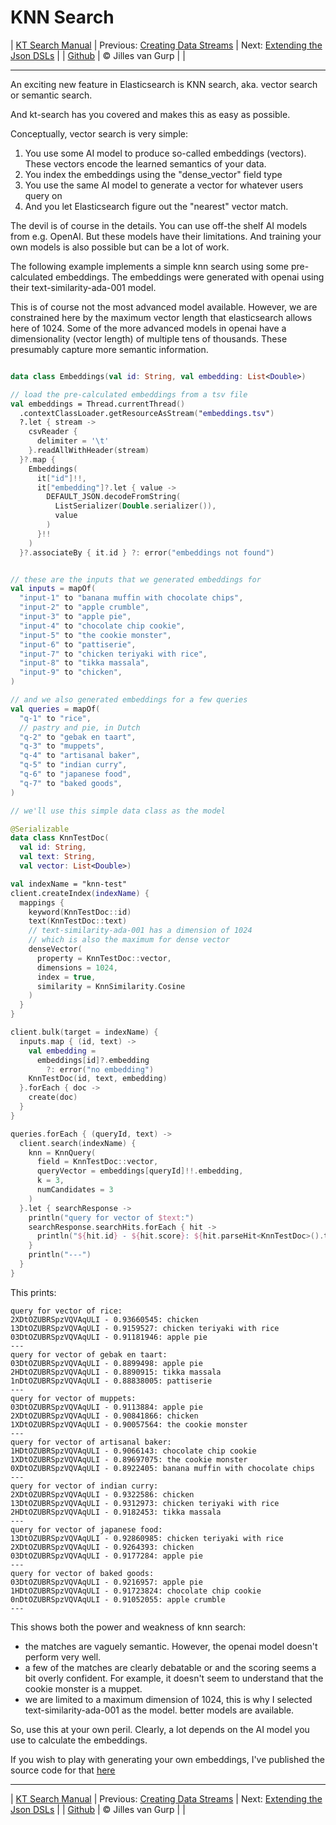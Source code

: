 # KNN Search 

| [KT Search Manual](README.md) | Previous: [Creating Data Streams](DataStreams.md) | Next: [Extending the Json DSLs](ExtendingTheDSL.md) |
| [Github](https://github.com/jillesvangurp/kt-search) | &copy; Jilles van Gurp |  |

---                

An exciting new feature in Elasticsearch is KNN search, aka. vector search or semantic search.

And kt-search has you covered and makes this as easy as possible.

Conceptually, vector search is very simple:

1. You use some AI model to produce so-called embeddings (vectors). 
These vectors encode the learned semantics of your data.
1. You index the embeddings using the "dense_vector" field type
1. You use the same AI model to generate a vector for whatever users query on
1. And you let Elasticsearch figure out the "nearest" vector match.

The devil is of course in the details. You can use off-the shelf AI models from e.g. OpenAI. But these 
models have their limitations. And training your own models is also possible but can be a lot of work.
        
The following example implements a simple knn search using some pre-calculated embeddings.
The embeddings were generated with openai using their text-similarity-ada-001 model.

This is of course not the most advanced model available. However, we are constrained here by the maximum vector length
that elasticsearch allows here of 1024. Some of the more advanced models in openai have a dimensionality 
(vector length) of multiple tens of thousands. These presumably capture more semantic information.

```kotlin

data class Embeddings(val id: String, val embedding: List<Double>)

// load the pre-calculated embeddings from a tsv file
val embeddings = Thread.currentThread()
  .contextClassLoader.getResourceAsStream("embeddings.tsv")
  ?.let { stream ->
    csvReader {
      delimiter = '\t'
    }.readAllWithHeader(stream)
  }?.map {
    Embeddings(
      it["id"]!!,
      it["embedding"]?.let { value ->
        DEFAULT_JSON.decodeFromString(
          ListSerializer(Double.serializer()),
          value
        )
      }!!
    )
  }?.associateBy { it.id } ?: error("embeddings not found")


// these are the inputs that we generated embeddings for
val inputs = mapOf(
  "input-1" to "banana muffin with chocolate chips",
  "input-2" to "apple crumble",
  "input-3" to "apple pie",
  "input-4" to "chocolate chip cookie",
  "input-5" to "the cookie monster",
  "input-6" to "pattiserie",
  "input-7" to "chicken teriyaki with rice",
  "input-8" to "tikka massala",
  "input-9" to "chicken",
)

// and we also generated embeddings for a few queries
val queries = mapOf(
  "q-1" to "rice",
  // pastry and pie, in Dutch
  "q-2" to "gebak en taart",
  "q-3" to "muppets",
  "q-4" to "artisanal baker",
  "q-5" to "indian curry",
  "q-6" to "japanese food",
  "q-7" to "baked goods",
)

// we'll use this simple data class as the model

@Serializable
data class KnnTestDoc(
  val id: String,
  val text: String,
  val vector: List<Double>)

val indexName = "knn-test"
client.createIndex(indexName) {
  mappings {
    keyword(KnnTestDoc::id)
    text(KnnTestDoc::text)
    // text-similarity-ada-001 has a dimension of 1024
    // which is also the maximum for dense vector
    denseVector(
      property = KnnTestDoc::vector,
      dimensions = 1024,
      index = true,
      similarity = KnnSimilarity.Cosine
    )
  }
}

client.bulk(target = indexName) {
  inputs.map { (id, text) ->
    val embedding =
      embeddings[id]?.embedding
        ?: error("no embedding")
    KnnTestDoc(id, text, embedding)
  }.forEach { doc ->
    create(doc)
  }
}

queries.forEach { (queryId, text) ->
  client.search(indexName) {
    knn = KnnQuery(
      field = KnnTestDoc::vector,
      queryVector = embeddings[queryId]!!.embedding,
      k = 3,
      numCandidates = 3
    )
  }.let { searchResponse ->
    println("query for vector of $text:")
    searchResponse.searchHits.forEach { hit ->
      println("${hit.id} - ${hit.score}: ${hit.parseHit<KnnTestDoc>().text}")
    }
    println("---")
  }
}
```

This prints:

```text
query for vector of rice:
2XDtOZUBRSpzVQVAqULI - 0.93660545: chicken
13DtOZUBRSpzVQVAqULI - 0.9159527: chicken teriyaki with rice
03DtOZUBRSpzVQVAqULI - 0.91181946: apple pie
---
query for vector of gebak en taart:
03DtOZUBRSpzVQVAqULI - 0.8899498: apple pie
2HDtOZUBRSpzVQVAqULI - 0.8890915: tikka massala
1nDtOZUBRSpzVQVAqULI - 0.88838005: pattiserie
---
query for vector of muppets:
03DtOZUBRSpzVQVAqULI - 0.9113884: apple pie
2XDtOZUBRSpzVQVAqULI - 0.90841866: chicken
1XDtOZUBRSpzVQVAqULI - 0.90057564: the cookie monster
---
query for vector of artisanal baker:
1HDtOZUBRSpzVQVAqULI - 0.9066143: chocolate chip cookie
1XDtOZUBRSpzVQVAqULI - 0.89697075: the cookie monster
0XDtOZUBRSpzVQVAqULI - 0.8922405: banana muffin with chocolate chips
---
query for vector of indian curry:
2XDtOZUBRSpzVQVAqULI - 0.9322586: chicken
13DtOZUBRSpzVQVAqULI - 0.9312973: chicken teriyaki with rice
2HDtOZUBRSpzVQVAqULI - 0.9182453: tikka massala
---
query for vector of japanese food:
13DtOZUBRSpzVQVAqULI - 0.92860985: chicken teriyaki with rice
2XDtOZUBRSpzVQVAqULI - 0.9264393: chicken
03DtOZUBRSpzVQVAqULI - 0.9177284: apple pie
---
query for vector of baked goods:
03DtOZUBRSpzVQVAqULI - 0.9216957: apple pie
1HDtOZUBRSpzVQVAqULI - 0.91723824: chocolate chip cookie
0nDtOZUBRSpzVQVAqULI - 0.91052055: apple crumble
---
```

This shows both the power and weakness of knn search:

- the matches are vaguely semantic. However, the openai model doesn't perform very well.
- a few of the matches are clearly debatable or and the scoring seems a bit overly confident. For example, 
it doesn't seem to understand that the cookie monster is a muppet. 
- we are limited to a maximum dimension of 1024, this is why I selected text-similarity-ada-001 as the model.
better models are available.

So, use this at your own peril. Clearly, a lot depends on the AI model you use to calculate the embeddings.

If you wish to play with generating your own embeddings, I've published the source code for that 
[here](https://github.com/jillesvangurp/openai-embeddings-processor)



---

| [KT Search Manual](README.md) | Previous: [Creating Data Streams](DataStreams.md) | Next: [Extending the Json DSLs](ExtendingTheDSL.md) |
| [Github](https://github.com/jillesvangurp/kt-search) | &copy; Jilles van Gurp |  |